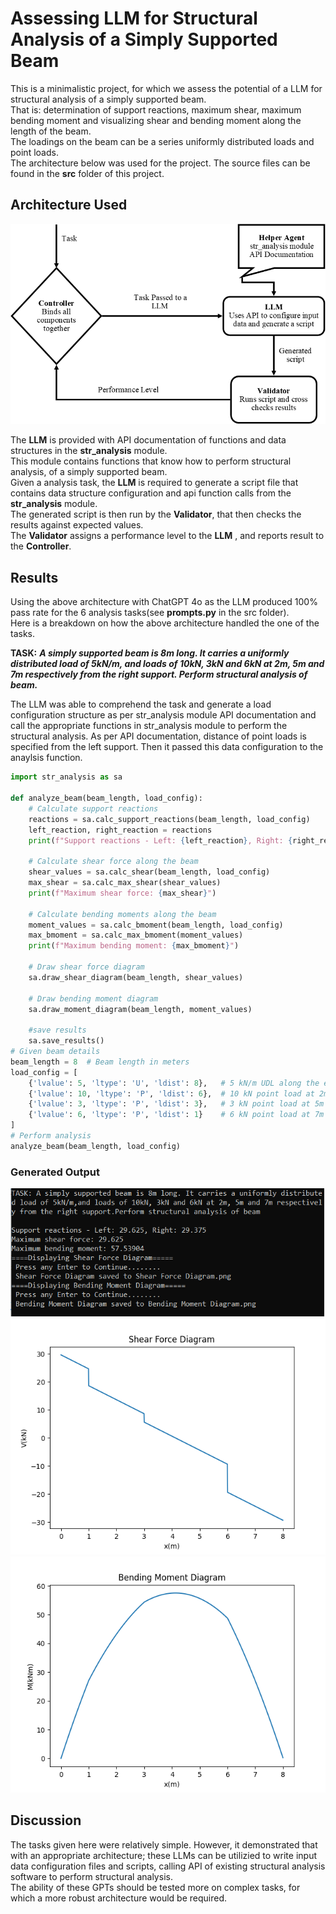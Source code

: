 # **Assessing LLM for Structural Analysis of a Simply Supported Beam**

This is a minimalistic project, for which we assess the potential of a LLM for structural analysis of a simply supported beam.  
That is: determination of support reactions, maximum shear, maximum bending moment and visualizing shear and bending moment along the length of the beam.  
The loadings on the beam can be a series uniformly distributed loads and point loads.  
The architecture below was used for the project. The source files  can be found in the **src** folder of this project.

## **Architecture Used**

![Archictecture](llm_architecture.png)

The **LLM** is provided with API documentation of functions and data structures in the **str_analysis** module.  
This module contains functions that know how to perform structural analysis, of a simply supported beam.  
Given a analysis task, the **LLM** is required to generate a script file that contains data structure configuration and api function calls from the **str_analysis** module.  
The generated script is then run by the **Validator**, that then checks the results against expected values.  
The **Validator** assigns a performance level to the **LLM** , and reports result to the **Controller**.

## **Results**

Using the above architecture with ChatGPT 4o as the LLM produced 100% pass rate for the 6 analysis tasks(see **prompts.py** in the src folder).  
Here is a breakdown on how the above architecture handled the one of the tasks.  
  
**TASK:** ***A simply supported beam is 8m long. It carries a uniformly distributed load of 5kN/m, and loads of 10kN, 3kN and 6kN at 2m, 5m and 7m respectively from the right support. Perform structural analysis of beam.***

The LLM was able to comprehend the task and generate a load configuration structure as per str_analysis module API documentation and call the appropriate functions in str_analysis module to perform the structural analysis. As per API documentation, distance of point loads is specified from the left support. Then it passed this data configuration to the anaylsis function.  

``` python
import str_analysis as sa

def analyze_beam(beam_length, load_config):
    # Calculate support reactions
    reactions = sa.calc_support_reactions(beam_length, load_config)
    left_reaction, right_reaction = reactions
    print(f"Support reactions - Left: {left_reaction}, Right: {right_reaction}")

    # Calculate shear force along the beam
    shear_values = sa.calc_shear(beam_length, load_config)
    max_shear = sa.calc_max_shear(shear_values)
    print(f"Maximum shear force: {max_shear}")

    # Calculate bending moments along the beam
    moment_values = sa.calc_bmoment(beam_length, load_config)
    max_bmoment = sa.calc_max_bmoment(moment_values)
    print(f"Maximum bending moment: {max_bmoment}")

    # Draw shear force diagram
    sa.draw_shear_diagram(beam_length, shear_values)
    
    # Draw bending moment diagram
    sa.draw_moment_diagram(beam_length, moment_values)

    #save results
    sa.save_results()
# Given beam details
beam_length = 8  # Beam length in meters
load_config = [ 
    {'lvalue': 5, 'ltype': 'U', 'ldist': 8},   # 5 kN/m UDL along the entire beam
    {'lvalue': 10, 'ltype': 'P', 'ldist': 6},  # 10 kN point load at 2m from the right support (6m from left)
    {'lvalue': 3, 'ltype': 'P', 'ldist': 3},   # 3 kN point load at 5m from the right support (3m from left)
    {'lvalue': 6, 'ltype': 'P', 'ldist': 1}    # 6 kN point load at 7m from the right support (1m from left)
]
# Perform analysis
analyze_beam(beam_length, load_config)
```

### Generated Output

![Command Line Output](cmd_snip.png)  
![Shear Force Diagram](Shear_Force_Diagram.png)  
![Bending Moment Diagram](Bending_Moment_Diagram.png)  

## **Discussion**

The tasks given here were relatively simple. However, it demonstrated that with an appropriate architecture; these LLMs can  be utilizied to write input data configuration files and scripts, calling API of existing structural analysis software to perform structural analysis.  
The ability of these GPTs should be tested more on complex tasks, for which a more robust architecture would be required.  
